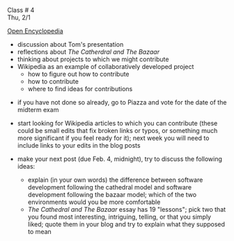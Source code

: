 
<div class="lecture2">
<div class="column_date">

Class # 4 <br> 
Thu, 2/1

</div>

<div class="column_materials">
<p markdown="block">

[Open Encyclopedia](slides/week3/open_encyclopedia.html)  

- discussion about Tom's presentation
- reflections about _The Catherdral and The Bazaar_
- thinking about projects to which we might contribute
- Wikipedia as an example of collaboratively developed project
    - how to figure out how to contribute
    - how to contribute
    - where to find ideas for contributions


</p>
</div>

<div class="column_assign">
<p markdown="block">


- if you have not done so already, go to Piazza and vote for the date of the midterm exam 

- start looking for Wikipedia articles to which you can contribute (these could be small edits that fix broken links or typos, or something much more significant if you feel ready for it); next week you will need to include links to your edits in the blog posts 

- make your next post (due Feb. 4, midnight), try to discuss the following ideas:
    - explain (in your own words) the difference between software development following
    the cathedral model and software development following the bazaar model; which
    of the two environments would you be more comfortable
    - _The Cathedral and The Bazaar_ essay has 19 "lessons"; pick two that you found most
    interesting, intriguing, telling, or that you simply liked; quote them in your blog and try
    to explain what they supposed to mean 
    



</p>
</div>
    
</div>
